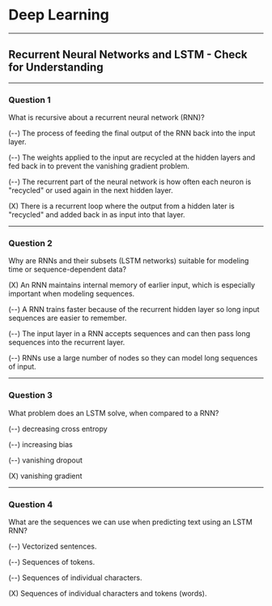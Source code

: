# Deep Learning

---

## Recurrent Neural Networks and LSTM - Check for Understanding

---

### Question 1

What is recursive about a recurrent neural network (RNN)?

(--) The process of feeding the final output of the RNN back into the input layer.

(--) The weights applied to the input are recycled at the hidden layers and fed back in to prevent the vanishing gradient problem.
  
(--) The recurrent part of the neural network is how often each neuron is "recycled" or used again in the next hidden layer.
  
(X) There is a recurrent loop where the output from a hidden later is "recycled" and added back in as input into that layer.

---

### Question 2

Why are RNNs and their subsets (LSTM networks) suitable for modeling time or sequence-dependent data?

(X) An RNN maintains internal memory of earlier input, which is especially important when modeling sequences.

(--) A RNN trains faster because of the recurrent hidden layer so long input sequences are easier to remember.

(--) The input layer in a RNN accepts sequences and can then pass long sequences into the recurrent layer.

(--) RNNs use a large number of nodes so they can model long sequences of input. 

---

### Question 3

What problem does an LSTM solve, when compared to a RNN?

(--) decreasing cross entropy 

(--) increasing bias

(--) vanishing dropout

(X) vanishing gradient

---

### Question 4

What are the sequences we can use when predicting text using an LSTM RNN?

(--) Vectorized sentences.

(--) Sequences of tokens.

(--) Sequences of individual characters.

(X) Sequences of individual characters and tokens (words).